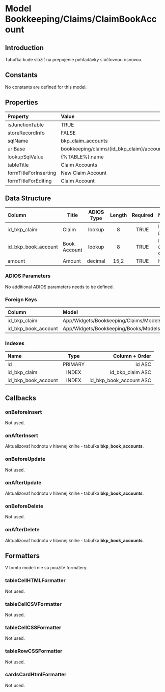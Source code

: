 # Model Bookkeeping/Claims/ClaimBookAccount

## Introduction

Tabuľka bude slúžiť na prepojenie pohľadávky s účtovnou osnovou.

## Constants

No constants are defined for this model.

## Properties

| Property              | Value                                     |
| :-------------------- | :---------------------------------------- |
| isJunctionTable       | TRUE                                      |
| storeRecordInfo       | FALSE                                     |
| sqlName               | bkp_claim_accounts                        |
| urlBase               | bookkeeping/claims/{id_bkp_claim}/account |
| lookupSqlValue        | {%TABLE%}.name                            |
| tableTitle            | Claim Accounts                            |
| formTitleForInserting | New Claim Account                         |
| formTitleForEditing   | Claim Account                             |

## Data Structure

| Column              | Title        | ADIOS Type | Length | Required | Notes                     |
| :------------------ | ------------ | :--------: | :----: | :------: | :------------------------ |
| id_bkp_claim        | Claim        |   lookup   |   8    |   TRUE   | ID pohľadávky             |
| id_bkp_book_account | Book Account |   lookup   |   8    |   TRUE   | ID účtu z účtovnej osnovy |
| amount              | Amount       |  decimal   |  15,2  |   TRUE   | Hodnota                   |

### ADIOS Parameters

No additional ADIOS parameters needs to be defined.

### Foreign Keys

| Column              | Model                                        | Relation | OnUpdate | OnDelete |
| :------------------ | :------------------------------------------- | :------: | -------- | -------- |
| id_bkp_claim        | App/Widgets/Bookkeeping/Claims/Models/Claim  |   1:N    | Cascade  | Restrict |
| id_bkp_book_account | App/Widgets/Bookkeeping/Books/Models/Account |   1:N    | Cascade  | Restrict |

### Indexes

| Name                |  Type   |          Column + Order |
| :------------------ | :-----: | ----------------------: |
| id                  | PRIMARY |                  id ASC |
| id_bkp_claim        |  INDEX  |        id_bkp_claim ASC |
| id_bkp_book_account |  INDEX  | id_bkp_book_account ASC |

## Callbacks

### onBeforeInsert

Not used.

### onAfterInsert

Aktualizovať hodnotu v hlavnej knihe - tabuľka **bkp_book_accounts**.

### onBeforeUpdate

Not used.

### onAfterUpdate

Aktualizovať hodnotu v hlavnej knihe - tabuľka **bkp_book_accounts**.

### onBeforeDelete

Not used.

### onAfterDelete

Aktualizovať hodnotu v hlavnej knihe - tabuľka **bkp_book_accounts**.

## Formatters

V tomto modeli nie sú použité formátery.

### tableCellHTMLFormatter

Not used.

### tableCellCSVFormatter

Not used.

### tableCellCSSFormatter

Not used.

### tableRowCSSFormatter

Not used.

### cardsCardHtmlFormatter

Not used.
